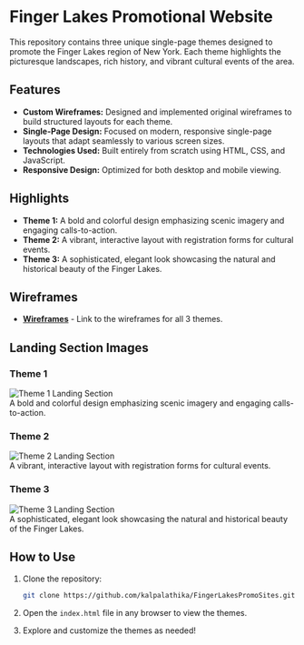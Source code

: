 # Finger Lakes Promotional Website

This repository contains three unique single-page themes designed to promote the Finger Lakes region of New York. Each theme highlights the picturesque landscapes, rich history, and vibrant cultural events of the area.

## Features

- **Custom Wireframes:** Designed and implemented original wireframes to build structured layouts for each theme.
- **Single-Page Design:** Focused on modern, responsive single-page layouts that adapt seamlessly to various screen sizes.
- **Technologies Used:** Built entirely from scratch using HTML, CSS, and JavaScript.
- **Responsive Design:** Optimized for both desktop and mobile viewing.

## Highlights

- **Theme 1:** A bold and colorful design emphasizing scenic imagery and engaging calls-to-action.
- **Theme 2:** A vibrant, interactive layout with registration forms for cultural events.
- **Theme 3:** A sophisticated, elegant look showcasing the natural and historical beauty of the Finger Lakes.

## Wireframes

- [**Wireframes**](https://www.figma.com/design/oaOkyM9VTU6AMu89730JYs/Final-Practicals?node-id=0-1&t=FWHurjkycqkfa69Y-1) - Link to the wireframes for all 3 themes.

## Landing Section Images

### Theme 1
![Theme 1 Landing Section](https://example.com/theme1-landing.jpg)  
A bold and colorful design emphasizing scenic imagery and engaging calls-to-action.

### Theme 2
![Theme 2 Landing Section](https://example.com/theme2-landing.jpg)  
A vibrant, interactive layout with registration forms for cultural events.

### Theme 3
![Theme 3 Landing Section](https://example.com/theme3-landing.jpg)  
A sophisticated, elegant look showcasing the natural and historical beauty of the Finger Lakes.
## How to Use

1. Clone the repository:

    ```bash
    git clone https://github.com/kalpalathika/FingerLakesPromoSites.git
    ```

2. Open the `index.html` file in any browser to view the themes.

3. Explore and customize the themes as needed!
